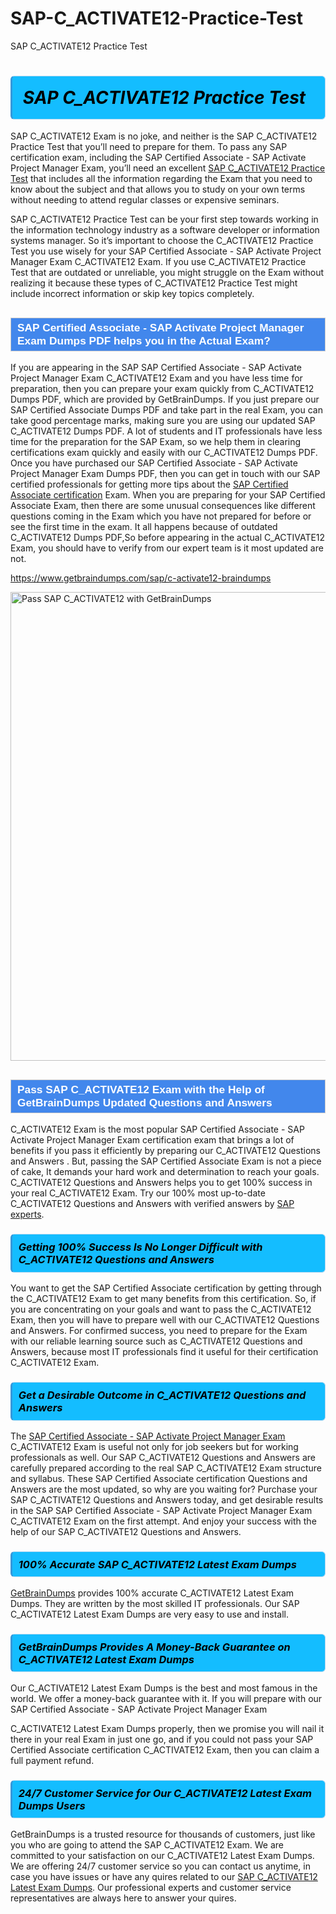 # SAP-C_ACTIVATE12-Practice-Test
SAP C_ACTIVATE12 Practice Test
<h1><strong><span style="display: block; color: #000000; background: #14BDFF; border: 0.5px solid #AED6F1; border-left: 3px solid #3498DB; padding: .6em; border-radius: 6px;">                     <em>SAP C_ACTIVATE12 <span class="exam_variation">Practice Test</span> </em>                </span></strong>            </h1>                        <p>SAP C_ACTIVATE12 Exam is no joke, and neither is the SAP C_ACTIVATE12 <span class="exam_variation">Practice Test</span> that you’ll need to prepare for them. To pass any SAP certification exam,             including the SAP Certified Associate - SAP Activate Project Manager Exam, you’ll need an excellent <a href="https://www.getbraindumps.com/sap/c-activate12-braindumps">SAP C_ACTIVATE12 <span class="exam_variation">Practice Test</span></a> that includes             all the information regarding the Exam that you need to know about the subject and that allows you to study on your own terms             without needing to attend regular classes or expensive seminars.</p>                        <p>SAP C_ACTIVATE12 <span class="exam_variation">Practice Test</span> can be your first step towards working in the information technology industry as a software developer or             information systems manager. So it’s important to choose the C_ACTIVATE12 <span class="exam_variation">Practice Test</span> you use wisely for your             SAP Certified Associate - SAP Activate Project Manager Exam C_ACTIVATE12 Exam. If you use C_ACTIVATE12 <span class="exam_variation">Practice Test</span>             that are outdated or unreliable, you might struggle on the Exam without realizing it because these types of C_ACTIVATE12 <span class="exam_variation">Practice Test</span>             might include incorrect information or skip key topics completely.</p>                        <h2 style="background: #4287ec; border: 1px solid #cccccc; padding: 5px 10px;">                <span style="color: #ffffff;">                    <span style="font-size: 11pt;">                        <span style="line-height: normal;">                            <span style="font-family: Calibri,sans-serif;">                                <strong>                                    <span style="font-size: 13.0pt;">SAP Certified Associate - SAP Activate Project Manager Exam <span class="exam_variation2">Dumps PDF</span> helps you in the Actual Exam?</span>                                </strong>                            </span>                        </span>                    </span>                </span>            </h2>                        <p>If you are appearing in the SAP SAP Certified Associate - SAP Activate Project Manager Exam C_ACTIVATE12 Exam and             you have less time for preparation, then you can prepare your exam quickly from C_ACTIVATE12 <span class="exam_variation2">Dumps PDF</span>, which are provided by GetBrainDumps.             If you just prepare our SAP Certified Associate <span class="exam_variation2">Dumps PDF</span> and take part in the real Exam, you can take good percentage marks, making sure you are             using our updated SAP C_ACTIVATE12 <span class="exam_variation2">Dumps PDF</span>. A lot of students and IT professionals have less time for the preparation for the SAP Exam,             so we help them in clearing certifications exam quickly and easily with our C_ACTIVATE12 <span class="exam_variation2">Dumps PDF</span>. Once you have purchased our             SAP Certified Associate - SAP Activate Project Manager Exam <span class="exam_variation2">Dumps PDF</span>, then you can get in touch with our             SAP certified professionals for getting more tips about the <a href="https://www.getbraindumps.com/sap/sap-certified-associate-braindumps.html">SAP Certified Associate certification</a> Exam. When you are preparing for your              SAP Certified Associate Exam, then there are some unusual consequences like different questions coming in the Exam which you have not prepared            for before or see the first time in the exam. It all happens because of outdated C_ACTIVATE12 <span class="exam_variation2">Dumps PDF</span>,So before appearing in the actual             C_ACTIVATE12 Exam, you should have to verify from our expert team is it most updated are not.</p>                        <p><a href="https://www.getbraindumps.com/sap/c-activate12-braindumps">https://www.getbraindumps.com/sap/c-activate12-braindumps</a></p>                        <p><a href="https://www.getbraindumps.com/"><img src="https://www.getbraindumps.com/images/get-updated-exam-questions-with-discount-getbraindumps.jpg" class="postImage" alt="Pass SAP C_ACTIVATE12 with GetBrainDumps" width="750"></a></p>                            <h2 style="background: #4287ec; border: 1px solid #cccccc; padding: 5px 10px;">                <span style="color: #ffffff;">                    <span style="font-size: 11pt;">                        <span style="line-height: normal;">                            <span style="font-family: Calibri,sans-serif;">                                <strong>                                    <span style="font-size: 13.0pt;">Pass SAP C_ACTIVATE12 Exam with the Help of GetBrainDumps Updated <span class="exam_variation3">Questions and Answers</span></span>                                </strong>                            </span>                        </span>                    </span>                </span>            </h2>                        <p>C_ACTIVATE12 Exam is the most popular SAP Certified Associate - SAP Activate Project Manager Exam certification exam that brings a             lot of benefits if you pass it efficiently by preparing our C_ACTIVATE12 <span class="exam_variation3">Questions and Answers</span> . But, passing the SAP Certified Associate Exam is not a piece of cake,             It demands your hard work and determination to reach your goals. C_ACTIVATE12 <span class="exam_variation3">Questions and Answers</span> helps you to get 100% success in your real C_ACTIVATE12 Exam.             Try our 100% most up-to-date C_ACTIVATE12 <span class="exam_variation3">Questions and Answers</span> with verified answers by <a href="https://www.getbraindumps.com/sap-braindumps.html">SAP experts</a>.</p>                        <h3>                <strong>                    <span style="display: block; color: #000000; background: #14BDFF; border: 0.5px solid #AED6F1; border-left: 3px solid #3498DB; padding: .6em; border-radius: 6px;">                        <em>Getting 100% Success Is No Longer Difficult with C_ACTIVATE12 <span class="exam_variation3">Questions and Answers</span></em>                    </span>                </strong>            </h3>                        <p>You want to get the SAP Certified Associate certification by getting through the C_ACTIVATE12 Exam to get many benefits from this certification.             So, if you are concentrating on your goals and want to pass the C_ACTIVATE12 Exam, then you will have to prepare well with our C_ACTIVATE12 <span class="exam_variation3">Questions and Answers</span>.             For confirmed success, you need to prepare for the Exam with our reliable learning source such as C_ACTIVATE12 <span class="exam_variation3">Questions and Answers</span>, because most             IT professionals find it useful for their certification C_ACTIVATE12 Exam.</p>                        <h3>                <strong>                    <span style="display: block; color: #000000; background: #14BDFF; border: 0.5px solid #AED6F1; border-left: 3px solid #3498DB; padding: .6em; border-radius: 6px;">                        <em>Get a Desirable Outcome in C_ACTIVATE12 <span class="exam_variation3">Questions and Answers</span></em>                    </span>                </strong>            </h3>                        <p>The <a href="https://www.getbraindumps.com/sap/c-activate12-braindumps">SAP Certified Associate - SAP Activate Project Manager Exam</a> C_ACTIVATE12 Exam is useful not only for job seekers but             for working professionals as well. Our SAP C_ACTIVATE12 <span class="exam_variation3">Questions and Answers</span> are carefully prepared according to the real SAP C_ACTIVATE12 Exam structure and syllabus.             These SAP Certified Associate certification <span class="exam_variation3">Questions and Answers</span> are the most updated, so why are you waiting for? Purchase your SAP C_ACTIVATE12 <span class="exam_variation3">Questions and Answers</span> today,             and get desirable results in the SAP SAP Certified Associate - SAP Activate Project Manager Exam C_ACTIVATE12 Exam on the first attempt.             And enjoy your success with the help of our SAP C_ACTIVATE12 <span class="exam_variation3">Questions and Answers</span>.</p>                        <h3>                <strong>                    <span style="display: block; color: #000000; background: #14BDFF; border: 0.5px solid #AED6F1; border-left: 3px solid #3498DB; padding: .6em; border-radius: 6px;">                        <em>100% Accurate SAP C_ACTIVATE12 <span class="exam_variation4">Latest Exam Dumps</span></em>                    </span>                </strong>            </h3>                        <p><a href="https://www.getbraindumps.com/">GetBrainDumps</a> provides 100% accurate C_ACTIVATE12 <span class="exam_variation4">Latest Exam Dumps</span>. They are written by the most skilled IT professionals.             Our SAP C_ACTIVATE12 <span class="exam_variation4">Latest Exam Dumps</span> are very easy to use and install.</p>                        <h3>                <strong>                    <span style="display: block; color: #000000; background: #14BDFF; border: 0.5px solid #AED6F1; border-left: 3px solid #3498DB; padding: .6em; border-radius: 6px;">                        <em>GetBrainDumps Provides A Money-Back Guarantee on  C_ACTIVATE12 <span class="exam_variation4">Latest Exam Dumps</span></em>                    </span>                </strong>            </h3>                        <p>Our C_ACTIVATE12 <span class="exam_variation4">Latest Exam Dumps</span> is the best and most famous in the world. We offer a money-back guarantee with it.             If you will prepare with our SAP Certified Associate - SAP Activate Project Manager Exam</p>            <p>C_ACTIVATE12 <span class="exam_variation4">Latest Exam Dumps</span> properly, then we promise you will nail it there in your real Exam in just one go, and             if you could not pass your SAP Certified Associate certification C_ACTIVATE12 Exam, then you can claim a full payment refund.</p>                        <h3>                <strong>                    <span style="display: block; color: #000000; background: #14BDFF; border: 0.5px solid #AED6F1; border-left: 3px solid #3498DB; padding: .6em; border-radius: 6px;">                        <em>24/7 Customer Service for Our C_ACTIVATE12 <span class="exam_variation4">Latest Exam Dumps</span> Users</em>                    </span>                </strong>            </h3>                        <p>GetBrainDumps is a trusted resource for thousands of customers, just like you who are going to attend the SAP C_ACTIVATE12 Exam.             We are committed to your satisfaction on our C_ACTIVATE12 <span class="exam_variation4">Latest Exam Dumps</span>. We are offering 24/7 customer service so you can contact us anytime,             in case you have issues or have any quires related to our <a href="https://www.getbraindumps.com/sap/c-activate12-braindumps">SAP C_ACTIVATE12 <span class="exam_variation4">Latest Exam Dumps</span></a>. Our professional experts and customer service             representatives are always here to answer your quires.</p>                    
